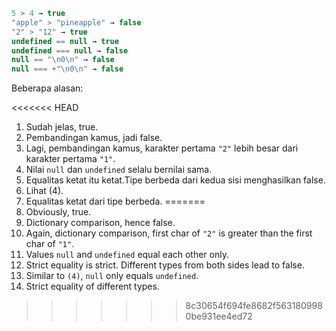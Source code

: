 

```js no-beautify
5 > 4 → true
"apple" > "pineapple" → false
"2" > "12" → true
undefined == null → true
undefined === null → false
null == "\n0\n" → false
null === +"\n0\n" → false
```

Beberapa alasan:

<<<<<<< HEAD
1. Sudah jelas, true.
2. Pembandingan kamus, jadi false.
3. Lagi, pembandingan kamus, karakter pertama `"2"` lebih besar dari karakter pertama `"1"`.
4. Nilai `null` dan `undefined` selalu bernilai sama.
5. Equalitas ketat itu ketat.Tipe berbeda dari kedua sisi menghasilkan false.
6. Lihat (4).
7. Equalitas ketat dari tipe berbeda.
=======
1. Obviously, true.
2. Dictionary comparison, hence false.
3. Again, dictionary comparison, first char of `"2"` is greater than the first char of `"1"`.
4. Values `null` and `undefined` equal each other only.
5. Strict equality is strict. Different types from both sides lead to false.
6. Similar to `(4)`, `null` only equals `undefined`.
7. Strict equality of different types.
>>>>>>> 8c30654f694fe8682f5631809980be931ee4ed72
